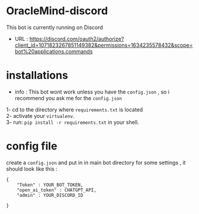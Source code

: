 # OracleMind-discord
This bot is currently running on Discord
<br>
* URL :  https://discord.com/oauth2/authorize?client_id=1071823267851149382&permissions=1634235578432&scope=bot%20applications.commands

# installations 
* info : This bot wont work unless you have the `config.json` , so i recommend you ask me for the `config.json`

1- cd to the directory where `requirements.txt` is located
<br>
2- activate your `virtualenv`.
<br>
3- run: `pip install -r requirements.txt` in your shell.
<br>
# config file
create a `config.json` and put in in main bot directory for some settings , it should look like this :
```
{
    "Token" : YOUR_BOT_TOKEN,
    "open_ai_token" : CHATGPT_API,
    "admin" : YOUR_DISCORD_ID
       
}
```
